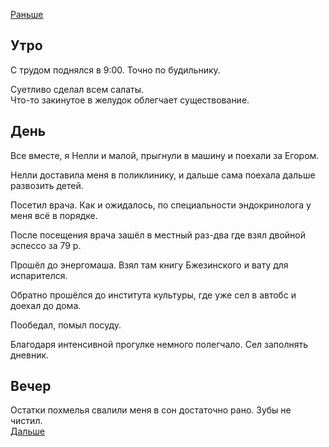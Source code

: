 [Раньше](2020.12.11.md)  
## Утро
С трудом поднялся в 9:00. Точно по будильнику.

Суетливо сделал всем салаты.  
Что-то закинутое в желудок облегчает существование.
## День
Все вместе, я Нелли и малой, прыгнули в машину и поехали за Егором.

Нелли доставила меня в поликлинику, и дальше сама поехала дальше развозить детей.

Посетил врача. Как и ожидалось, по специальности эндокринолога у меня всё в порядке.

После посещения врача зашёл в местный раз-два где взял двойной эспессо за 79 р.

Прошёл до энергомаша. Взял там книгу Бжезинского и вату для испарителся.

Обратно прошёлся до института культуры, где уже сел в автобс и доехал до дома.

Пообедал, помыл посуду.

Благодаря интенсивной прогулке немного полегчало. Сел заполнять дневник.
## Вечер
Остатки похмелья свалили меня в сон достаточно рано. Зубы не чистил.  
[Дальше](2020.12.13.md)
